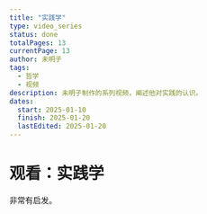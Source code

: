 ```yaml
---
title: "实践学"
type: video_series
status: done
totalPages: 13
currentPage: 13
author: 未明子
tags:
  - 哲学
  - 视频
description: 未明子制作的系列视频，阐述他对实践的认识。
dates:
  start: 2025-01-10
  finish: 2025-01-20
  lastEdited: 2025-01-20
---
```


# 观看：实践学

非常有启发。
